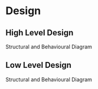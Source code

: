 # Design

## High Level Design 
Structural and Behavioural Diagram

## Low Level Design 
Structural and Behavioural Diagram
